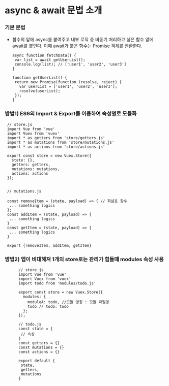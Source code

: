 # async & await 문법 소개

### 기본 문법
 - 함수의 앞에 async를 붙여주고 내부 로직 중 비동기 처리하고 싶은 함수 앞에 await를 붙인다. 이때 await가 붙은 함수는 Promise 객체를 반환한다.
 
       async function fetchData() {
        var list = await getUserList();
        console.log(list); // ['user1', 'user2', 'user3']
       }
       
       function getUserList() {
        return new Promise(function (resolve, reject) {
          var userList = ['user1', 'user2', 'user3'];
          resolve(userList);
        });
       }


 ### 방법1) ES6의 Import & Export를 이용하여 속성별로 모듈화
 
     // store.js
     import Vue from 'vue'
     import Vuex from 'vuex'
     import * as getters from 'store/getters.js'
     import * as mutations from 'store/mutations.js'
     import * as actions from 'store/actions.js'
     
     export const store = new Vuex.Store({
       state: {},
       getters: getters,
       mutations: mutations,
       actions: actions
     });
     
     
     // mutations.js
     
     const removeItem = (state, payload) => { // 화살표 함수
      ... something logics
     };
     const addItem = (state, payload) => {
      ... something logics
     }
     const getItem = (state, payload) => {
      ... something logics
     }
     
     export {removeItem, addItem, getItem}
     
   ### 방법2) 앱이 비대해져 1개의 store로는 관리가 힘들때 modules 속성 사용
      
          // store.js
          import Vue from 'vue'
          import Vuex from 'vuex'
          import todo from 'modules/todo.js'
          
          export const store = new Vuex.Store({
            modules: {
              moduleA: todo, //모듈 명칭 : 모듈 파일명
              todo // todo: todo
            }; 
          });
          
          // todo.js
          const state = {
           // 속성
          }
          const getters = {}
          const mutations = {}
          const actions = {}
          
          export default {
           state,
           getters,
           mutations
          }
     
     
     
     
